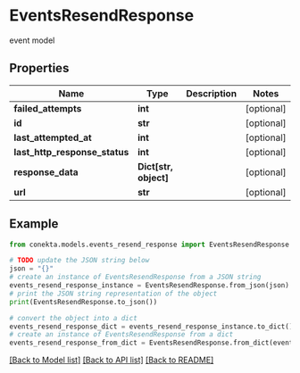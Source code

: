 # EventsResendResponse

event model

## Properties

Name | Type | Description | Notes
------------ | ------------- | ------------- | -------------
**failed_attempts** | **int** |  | [optional] 
**id** | **str** |  | [optional] 
**last_attempted_at** | **int** |  | [optional] 
**last_http_response_status** | **int** |  | [optional] 
**response_data** | **Dict[str, object]** |  | [optional] 
**url** | **str** |  | [optional] 

## Example

```python
from conekta.models.events_resend_response import EventsResendResponse

# TODO update the JSON string below
json = "{}"
# create an instance of EventsResendResponse from a JSON string
events_resend_response_instance = EventsResendResponse.from_json(json)
# print the JSON string representation of the object
print(EventsResendResponse.to_json())

# convert the object into a dict
events_resend_response_dict = events_resend_response_instance.to_dict()
# create an instance of EventsResendResponse from a dict
events_resend_response_from_dict = EventsResendResponse.from_dict(events_resend_response_dict)
```
[[Back to Model list]](../README.md#documentation-for-models) [[Back to API list]](../README.md#documentation-for-api-endpoints) [[Back to README]](../README.md)


